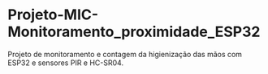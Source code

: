 # Projeto-MIC-Monitoramento_proximidade_ESP32
Projeto de monitoramento e contagem da higienização das mãos com ESP32 e sensores PIR e HC-SR04.
